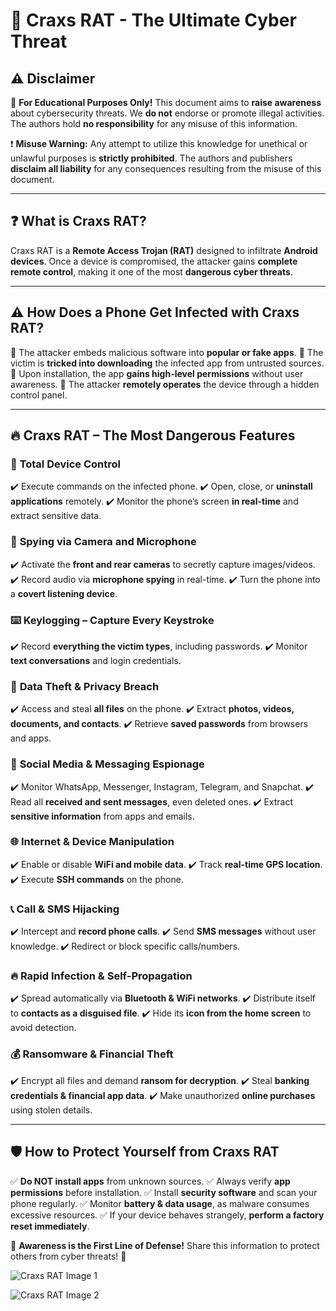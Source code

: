 # 🚨 Craxs RAT - The Ultimate Cyber Threat

## ⚠️ Disclaimer
🚫 **For Educational Purposes Only!** This document aims to **raise awareness** about cybersecurity threats. We **do not** endorse or promote illegal activities. The authors hold **no responsibility** for any misuse of this information.

❗ **Misuse Warning:** Any attempt to utilize this knowledge for unethical or unlawful purposes is **strictly prohibited**. The authors and publishers **disclaim all liability** for any consequences resulting from the misuse of this document.

---

## ❓ What is Craxs RAT?
Craxs RAT is a **Remote Access Trojan (RAT)** designed to infiltrate **Android devices**. Once a device is compromised, the attacker gains **complete remote control**, making it one of the most **dangerous cyber threats**.

---

## ⚠️ How Does a Phone Get Infected with Craxs RAT?
🔹 The attacker embeds malicious software into **popular or fake apps**.
🔹 The victim is **tricked into downloading** the infected app from untrusted sources.
🔹 Upon installation, the app **gains high-level permissions** without user awareness.
🔹 The attacker **remotely operates** the device through a hidden control panel.

---

## 🔥 Craxs RAT – The Most Dangerous Features

### 📱 **Total Device Control**
✔️ Execute commands on the infected phone.
✔️ Open, close, or **uninstall applications** remotely.
✔️ Monitor the phone’s screen **in real-time** and extract sensitive data.

### 🎥 **Spying via Camera and Microphone**
✔️ Activate the **front and rear cameras** to secretly capture images/videos.
✔️ Record audio via **microphone spying** in real-time.
✔️ Turn the phone into a **covert listening device**.

### ⌨️ **Keylogging – Capture Every Keystroke**
✔️ Record **everything the victim types**, including passwords.
✔️ Monitor **text conversations** and login credentials.

### 📂 **Data Theft & Privacy Breach**
✔️ Access and steal **all files** on the phone.
✔️ Extract **photos, videos, documents, and contacts**.
✔️ Retrieve **saved passwords** from browsers and apps.

### 💬 **Social Media & Messaging Espionage**
✔️ Monitor WhatsApp, Messenger, Instagram, Telegram, and Snapchat.
✔️ Read all **received and sent messages**, even deleted ones.
✔️ Extract **sensitive information** from apps and emails.

### 🌐 **Internet & Device Manipulation**
✔️ Enable or disable **WiFi and mobile data**.
✔️ Track **real-time GPS location**.
✔️ Execute **SSH commands** on the phone.

### 📞 **Call & SMS Hijacking**
✔️ Intercept and **record phone calls**.
✔️ Send **SMS messages** without user knowledge.
✔️ Redirect or block specific calls/numbers.

### 🔥 **Rapid Infection & Self-Propagation**
✔️ Spread automatically via **Bluetooth & WiFi networks**.
✔️ Distribute itself to **contacts as a disguised file**.
✔️ Hide its **icon from the home screen** to avoid detection.

### 💰 **Ransomware & Financial Theft**
✔️ Encrypt all files and demand **ransom for decryption**.
✔️ Steal **banking credentials & financial app data**.
✔️ Make unauthorized **online purchases** using stolen details.

---

## 🛡️ How to Protect Yourself from Craxs RAT
✅ **Do NOT install apps** from unknown sources.
✅ Always verify **app permissions** before installation.
✅ Install **security software** and scan your phone regularly.
✅ Monitor **battery & data usage**, as malware consumes excessive resources.
✅ If your device behaves strangely, **perform a factory reset immediately**.

🚨 **Awareness is the First Line of Defense!** Share this information to protect others from cyber threats! 🚨

![Craxs RAT Image 1](https://media.licdn.com/dms/image/v2/D5622AQGeQwunwr-GLg/feedshare-shrink_800/feedshare-shrink_800/0/1697641043509?e=2147483647&v=beta&t=Z7gf3AzJZT86lhn4KNeL8X5DjkVVigH_eurbAariLFM)

![Craxs RAT Image 2](https://files.selar.co/merchant-images/chimangodswill/chimangodswill-selar.co-20231024084744.jpeg)
